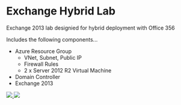 # Exchange Hybrid Lab

<p>Exchange 2013 lab designied for hybrid deployment with Office 356</p>

<p>Includes the following components...</p>
<ul>
<li>Azure Resource Group
<ul>
<li>VNet, Subnet, Public IP</li>
<li>Firewall Rules</li>
<li>2 x Server 2012 R2 Virtual Machine</li>
</ul>
</li>
<li>Domain Controller</li>
<li>Exchange 2013</li>
</ul>

<a href="https://portal.azure.com/#create/Microsoft.Template/uri/https%3A%2F%2Fraw.githubusercontent.com%2FAllanBourne%2FHybridLab%2Fmaster%2Fazuredeploy.json" target="_blank">
    <img src="http://azuredeploy.net/deploybutton.png"/>
</a>
<a href="http://armviz.io/#/?load=https%3A%2F%2Fraw.githubusercontent.com%2FAllanBourne%2FHybridLab%2Fmaster%2Fazuredeploy.json" target="_blank">
    <img src="http://armviz.io/visualizebutton.png"/>
</a>
